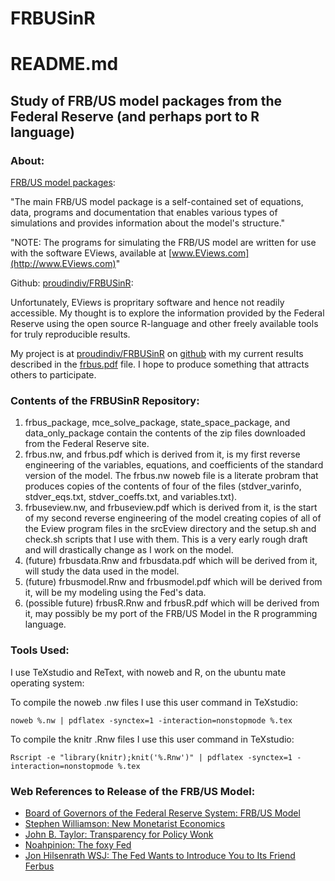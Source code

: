 # FRBUSinR
README.md
========================================================
Study of FRB/US model packages from the Federal Reserve (and perhaps port to R language)
--------------------------------------------------------

### About:

[FRB/US model packages](https://www.federalreserve.gov/econresdata/frbus/us-models-package.htm):

"The main FRB/US model package is a self-contained set of equations, data, programs and documentation that enables various types of simulations and provides information about the model's structure."

"NOTE: The programs for simulating the FRB/US model are written for use with the software EViews, available at [www.EViews.com](http://www.EViews.com)"

Github: [proudindiv/FRBUSinR](https://github.com/proudindiv/FRBUSinR):

Unfortunately, EViews is propritary software and hence not readily accessible.  My thought is to explore the information provided by the Federal Reserve using the open source R-language and other freely available tools for truly reproducible results.

My project is at [proudindiv/FRBUSinR](https://github.com/proudindiv/FRBUSinR) on [github](https://github.com) with my current results described in the [frbus.pdf](https://docs.google.com/viewer?url=https://raw.githubusercontent.com/proudindiv/FRBUSinR/ReverseEngineer/frbus.pdf) file.  I hope to produce something that attracts others to participate.

### Contents of the FRBUSinR Repository:

1. frbus_package, mce_solve_package, state_space_package, and data_only_package contain the contents of the zip files downloaded from the Federal Reserve site.
1. frbus.nw, and frbus.pdf which is derived from it, is my first reverse engineering of the variables, equations, and coefficients of the standard version of the model. The frbus.nw noweb file is a literate probram that produces copies of the contents of four of the files (stdver_varinfo, stdver_eqs.txt, stdver_coeffs.txt, and variables.txt).
1. frbuseview.nw, and frbuseview.pdf which is derived from it, is the start of my second reverse engineering of the model creating copies of all of the Eview program files in the srcEview directory and the setup.sh and check.sh scripts that I use with them.  This is a very early rough draft and will drastically change as I work on the model.
1. (future) frbusdata.Rnw and frbusdata.pdf which will be derived from it, will study the data used in the model.
1. (future) frbusmodel.Rnw and frbusmodel.pdf which will be derived from it, will be my modeling using the Fed's data.
1. (possible future) frbusR.Rnw and frbusR.pdf which will be derived from it, may possibly be my port of the FRB/US Model in the R programming language.

### Tools Used:

I use TeXstudio and ReText, with noweb and R, on the ubuntu mate operating system:

To compile the noweb .nw files I use this user command in TeXstudio:

```
noweb %.nw | pdflatex -synctex=1 -interaction=nonstopmode %.tex
```

To compile the knitr .Rnw files I use this user command in TeXstudio:

```
Rscript -e "library(knitr);knit('%.Rnw')" | pdflatex -synctex=1 -interaction=nonstopmode %.tex
```

### Web References to Release of the FRB/US Model:

* [Board of Governors of the Federal Reserve System: FRB/US Model](http://www.federalreserve.gov/econresdata/frbus/us-models-about.htm)
* [Stephen Williamson: New Monetarist Economics](http://newmonetarism.blogspot.com/2014/04/the-frbus-model-and-inflation.html)
* [John B. Taylor: Transparency for Policy Wonk](https://economicsone.com/2014/04/05/transparency-for-policy-wonks/)
* [Noahpinion: The foxy Fed](http://noahpinionblog.blogspot.com/2014/04/the-foxy-fed_7.html)
* [Jon Hilsenrath WSJ: The Fed Wants to Introduce You to Its Friend Ferbus](http://blogs.wsj.com/economics/2014/04/03/the-fed-wants-to-introduce-you-to-its-friend-ferbus/)

